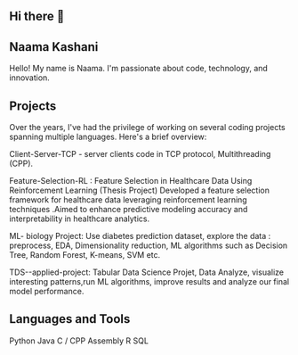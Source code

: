 ## Hi there 👋
## Naama Kashani
Hello! My name is Naama. I'm passionate about code, technology, and innovation.
## Projects
Over the years, I've had the privilege of working on several coding projects spanning multiple languages. Here's a brief overview:

Client-Server-TCP - server clients code in TCP protocol, Multithreading (CPP).

Feature-Selection-RL : Feature Selection in Healthcare Data Using Reinforcement Learning (Thesis Project)
Developed a feature selection framework for healthcare data leveraging reinforcement learning techniques .Aimed to enhance predictive modeling accuracy and interpretability in healthcare analytics.

ML- biology Project:
Use diabetes prediction dataset, explore the data : preprocess, EDA, Dimensionality reduction, ML algorithms such as Decision Tree, Random Forest, K-means, SVM etc.

TDS--applied-project: Tabular Data Science Projet, Data Analyze, visualize interesting patterns,run ML algorithms,  improve results and analyze our final model performance.

## Languages and Tools
Python 
Java
C / CPP
Assembly 
R
SQL
